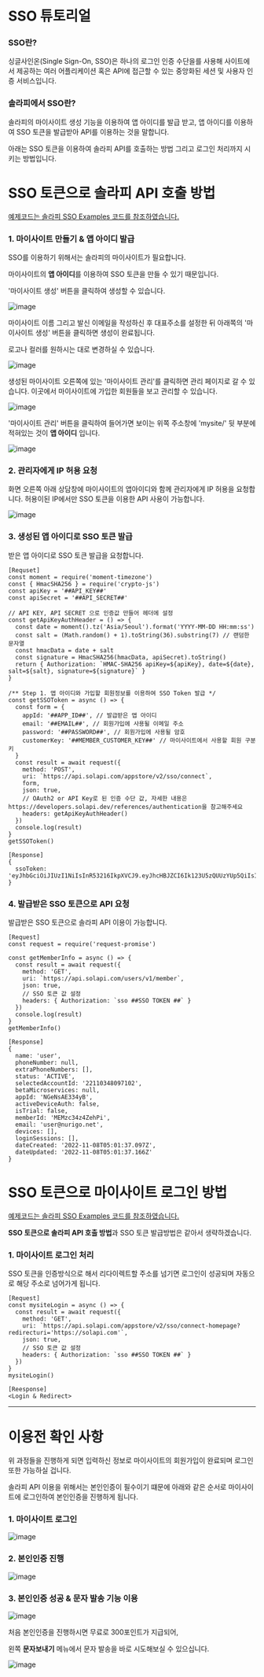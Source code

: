 # SSO 튜토리얼

### SSO란?
싱글사인온(Single Sign-On, SSO)은 하나의 로그인 인증 수단을를 사용해 사이트에서 제공하는 여러 어플리케이션 혹은 API에 접근할 수 있는 중앙화된 세션 및 사용자 인증 서비스입니다.

### 솔라피에서 SSO란?
솔라피의 마이사이트 생성 기능을 이용하여 앱 아이디를 발급 받고,
앱 아이디를 이용하여 SSO 토큰을 발급받아 API를 이용하는 것을 말합니다.

아래는 SSO 토큰을 이용하여 솔라피 API를 호출하는 방법 그리고 로그인 처리까지 시키는 방법입니다.


# SSO 토큰으로 솔라피 API 호출 방법 
[예제코드는 솔라피 SSO Examples 코드를 참조하였습니다.](https://github.com/solapi/sso-exmaples)

### 1. 마이사이트 만들기 & 앱 아이디 발급
SSO를 이용하기 위해서는 솔라피의 마이사이트가 필요합니다.

마이사이트의 **앱 아이디**를 이용하여 SSO 토큰을 만들 수 있기 때문입니다.

'마이사이트 생성' 버튼을 클릭하여 생성할 수 있습니다.

![image](https://user-images.githubusercontent.com/4575603/200463085-6fc19bba-0091-4fe3-9c6b-5378691dcd5a.png)

마이사이트 이름 그리고 발신 이메일을 작성하신 후 대표주소를 설정한 뒤 아래쪽의 '마이사이트 생성' 버튼을 클릭하면 생성이 완료됩니다.

로고나 컬러를 원하시는 대로 변경하실 수 있습니다.

![image](https://user-images.githubusercontent.com/4575603/201793620-c23c2d20-c5ca-475e-8b08-c65ee946c5c6.png)

생성된 마이사이트 오른쪽에 있는 '마이사이트 관리'를 클릭하면 관리 페이지로 갈 수 있습니다.
이곳에서 마이사이트에 가입한 회원들을 보고 관리할 수 있습니다.

![image](https://user-images.githubusercontent.com/4575603/201792766-ecbc2143-ca1b-42fd-af04-938a8a0ba042.png)

'마이사이트 관리' 버튼을 클릭하여 들어가면 보이는 위쪽 주소창에 'mysite/' 뒷 부분에 적혀있는 것이 **앱 아이디** 입니다.

![image](https://user-images.githubusercontent.com/4575603/201793333-ac52fa56-f819-428e-a775-3271a3720300.png)



### 2. 관리자에게 IP 허용 요청
화면 오른쪽 아래 상담창에 마이사이트의 앱아이디와 함께 관리자에게 IP 허용을 요청합니다.
허용이된 IP에서만 SSO 토큰을 이용한 API 사용이 가능합니다.

![image](https://user-images.githubusercontent.com/4575603/201794545-08e03acb-6b37-438c-8695-17f458732473.png)




### 3. 생성된 앱 아이디로 SSO 토큰 발급
받은 앱 아이디로 SSO 토큰 발급을 요청합니다.

```
[Requset]
const moment = require('moment-timezone')
const { HmacSHA256 } = require('crypto-js')
const apiKey = '##API_KEY##'
const apiSecret = '##API_SECRET##'

// API KEY, API SECRET 으로 인증값 만들어 헤더에 설정
const getApiKeyAuthHeader = () => {
  const date = moment().tz('Asia/Seoul').format('YYYY-MM-DD HH:mm:ss')
  const salt = (Math.random() + 1).toString(36).substring(7) // 랜덤한 문자열
  const hmacData = date + salt
  const signature = HmacSHA256(hmacData, apiSecret).toString()
  return { Authorization: `HMAC-SHA256 apiKey=${apiKey}, date=${date}, salt=${salt}, signature=${signature}` }
}

/** Step 1. 앱 아이디와 가입할 회원정보를 이용하여 SSO Token 발급 */
const getSSOToken = async () => {
  const form = {
    appId: '##APP_ID##', // 발급받은 앱 아이디
    email: '##EMAIL##', // 회원가입에 사용될 이메일 주소
    password: '##PASSWORD##', // 회원가입에 사용될 암호
    customerKey: '##MEMBER_CUSTOMER_KEY##' // 마이사이트에서 사용할 회원 구분 키
  }
  const result = await request({
    method: 'POST',
    uri: `https://api.solapi.com/appstore/v2/sso/connect`,
    form,
    json: true,
    // OAuth2 or API Key로 된 인증 수단 값, 자세한 내용은 https://developers.solapi.dev/references/authentication을 참고해주세요
    headers: getApiKeyAuthHeader()
  })
  console.log(result)
}
getSSOToken()
```

```
[Response]
{
  ssoToken: 'eyJhbGciOiJIUzI1NiIsInR53216IkpXVCJ9.eyJhcHBJZCI6Ik123U5zQUUzYUp5QiIsIm1lbWJlcklkIjoiTUVNemNhZHo0WmVoUGkiLCJhY2NvdW50SWQiOiIyMjExMDgxODA5NzEwMiIsImlhdCI6MTY2Nzg4MzY5N30.rKGE_xa1ONf5vXn14wI23nlNLeNVst0gEJ_b9E9rReI'
}
```



### 4. 발급받은 SSO 토큰으로 API 요청
발급받은 SSO 토큰으로 솔라피 API 이용이 가능합니다.
```
[Request]
const request = require('request-promise')

const getMemberInfo = async () => {
  const result = await request({
    method: 'GET',
    uri: `https://api.solapi.com/users/v1/member`,
    json: true,
    // SSO 토큰 값 설정
    headers: { Authorization: `sso ##SSO TOKEN ##` }
  })
  console.log(result)
}
getMemberInfo()
```

```
[Response]
{
  name: 'user',
  phoneNumber: null,
  extraPhoneNumbers: [],
  status: 'ACTIVE',
  selectedAccountId: '22110348097102',
  betaMicroservices: null,
  appId: 'NGeNsAE334yB',
  activeDeviceAuth: false,
  isTrial: false,
  memberId: 'MEMzc34z4ZehPi',
  email: 'user@nurigo.net',
  devices: [],
  loginSessions: [],
  dateCreated: '2022-11-08T05:01:37.097Z',
  dateUpdated: '2022-11-08T05:01:37.166Z'
}
```


# SSO 토큰으로 마이사이트 로그인 방법
[예제코드는 솔라피 SSO Examples 코드를 참조하였습니다.](https://github.com/solapi/sso-exmaples)

**SSO 토큰으로 솔라피 API 호출 방법**과 SSO 토큰 발급방법은 같아서 생략하겠습니다.

### 1. 마이사이트 로그인 처리
SSO 토큰을 인증방식으로 해서 리다이렉트할 주소를 넘기면 로그인이 성공되며 자동으로 해당 주소로 넘어가게 됩니다.


```
[Request]
const mysiteLogin = async () => {
  const result = await request({
    method: 'GET',
    uri: `https://api.solapi.com/appstore/v2/sso/connect-homepage?redirecturi='https://solapi.com'`,    
    json: true,
    // SSO 토큰 값 설정
    headers: { Authorization: `sso ##SSO TOKEN ##` }
  })
}
mysiteLogin()
```

```
[Reesponse]
<Login & Redirect>
```


---
# 이용전 확인 사항

위 과정들을 진행하게 되면 입력하신 정보로 마이사이트의 회원가입이 완료되며 로그인 또한 가능하실 겁니다.

솔라피 API 이용을 위해서는 본인인증이 필수이기 떄문에 아래와 같은 순서로 마이사이트에 로그인하여 본인인증을 진행하게 됩니다.

### 1. 마이사이트 로그인

![image](https://user-images.githubusercontent.com/4575603/201789219-2db29bb9-37cc-403a-8595-067a149349f8.png)



### 2. 본인인증 진행

![image](https://user-images.githubusercontent.com/4575603/201789368-dedce174-916d-4900-a01a-4f2df60bc851.png)


### 3. 본인인증 성공 & 문자 발송 기능 이용

![image](https://user-images.githubusercontent.com/4575603/201790312-7fbd81fa-521a-40be-a17f-f1fe7697ae9c.png)


처음 본인인증을 진행하시면 무료로 300포인트가 지급되어,

왼쪽 **문자보내기** 메뉴에서 문자 발송을 바로 시도해보실 수 있으십니다.

![image](https://user-images.githubusercontent.com/4575603/201790537-1612727f-5da3-4c2f-a5e3-4b9f5e3b8dde.png)

